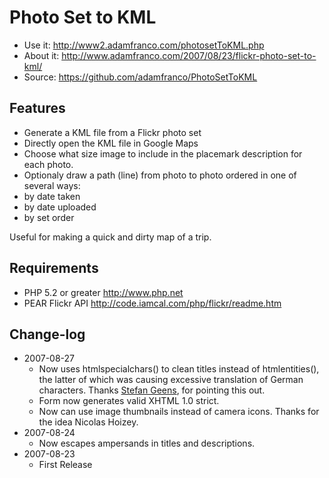 Photo Set to KML
================

* Use it: http://www2.adamfranco.com/photosetToKML.php
* About it: http://www.adamfranco.com/2007/08/23/flickr-photo-set-to-kml/
* Source: https://github.com/adamfranco/PhotoSetToKML

Features
---------
* Generate a KML file from a Flickr photo set
* Directly open the KML file in Google Maps
* Choose what size image to include in the placemark description for each photo.
* Optionaly draw a path (line) from photo to photo ordered in one of several ways: 
* by date taken
* by date uploaded
* by set order

Useful for making a quick and dirty map of a trip.

Requirements
------------
* PHP 5.2 or greater	http://www.php.net
* PEAR Flickr API		http://code.iamcal.com/php/flickr/readme.htm

Change-log
----------
* 2007-08-27
    * Now uses htmlspecialchars() to clean titles instead of htmlentities(), 
      the latter of which was causing excessive translation of German 
      characters. Thanks <a href='http://www.ogleearth.com/'>Stefan Geens</a>, for 
      pointing this out.
    * Form now generates valid XHTML 1.0 strict.
    * Now can use image thumbnails instead of camera icons. Thanks for the idea
      Nicolas Hoizey.
* 2007-08-24
    * Now escapes ampersands in titles and descriptions.
* 2007-08-23
    * First Release
